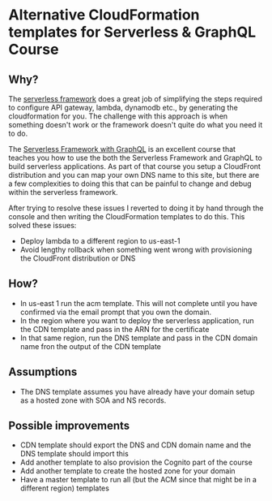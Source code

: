 # Alternative CloudFormation templates for Serverless & GraphQL Course

## Why?
The [serverless framework](https://serverless.com/) does a great job of simplifying the steps required to configure API gateway, lambda, dynamodb etc., by generating the cloudformation for you. The challenge with this approach is when something doesn't work or the framework doesn't quite do what you need it to do.

The [Serverless Framework with GraphQL](https://acloud.guru/learn/serverless-with-graphql) is an excellent course that teaches you how to use the both the Serverless Framework and GraphQL to build serverless applications. As part of that course you setup a CloudFront distribution and you can map your own DNS name to this site, but there are a few complexities to doing this that can be painful to change and debug within the serverless framework.

After trying to resolve these issues I reverted to doing it by hand through the console and then writing the CloudFormation templates to do this. This solved these issues:
- Deploy lambda to a different region to us-east-1
- Avoid lengthy rollback when something went wrong with provisioning the CloudFront distribution or DNS

## How?
- In us-east 1 run the acm template. This will not complete until you have confirmed via the email prompt that you own the domain.
- In the region where you want to deploy the serverless application, run the CDN template and pass in the ARN for the certificate
- In that same region, run the DNS template and pass in the CDN domain name fron the output of the CDN template

## Assumptions
- The DNS template assumes you have already have your domain setup as a hosted zone with SOA and NS records.

## Possible improvements
- CDN template should export the DNS and CDN domain name and the DNS template should import this
- Add another template to also provision the Cognito part of the course
- Add another template to create the hosted zone for your domain
- Have a master template to run all (but the ACM since that might be in a different region) templates
